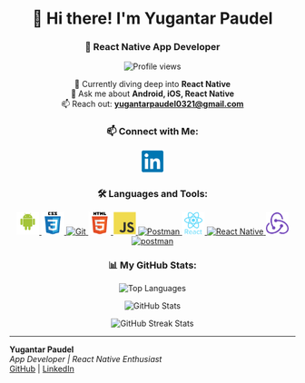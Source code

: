 <h1 align="center">👋 Hi there! I'm Yugantar Paudel</h1>
<h3 align="center">🚀 React Native App Developer</h3>

<p align="center">
  <img src="https://komarev.com/ghpvc/?username=yugantar07&label=Profile%20views&color=0e75b6&style=flat" alt="Profile views" />
</p>

<p align="center">
  🌱 Currently diving deep into <strong>React Native</strong><br/>
  💬 Ask me about <strong>Android, iOS, React Native</strong><br/>
  📫 Reach out: <strong><a href="mailto:yugantarpaudel0321@gmail.com">yugantarpaudel0321@gmail.com</a></strong>
</p>


<h3 align="center">📫 Connect with Me:</h3>
<p align="center">
  <a href="https://www.linkedin.com/in/yugantar-paudel-55b59a320" target="_blank">
    <img src="https://raw.githubusercontent.com/devicons/devicon/master/icons/linkedin/linkedin-original.svg" alt="LinkedIn" height="40" width="40" />
  </a>
</p>

<h3 align="center">🛠️ Languages and Tools:</h3>
<p align="center"> 
  <a href="https://developer.android.com" target="_blank" rel="noreferrer">
    <img src="https://raw.githubusercontent.com/devicons/devicon/master/icons/android/android-original-wordmark.svg" alt="Android" width="40" height="40"/>
  </a>
  <a href="https://www.w3schools.com/css/" target="_blank" rel="noreferrer">
    <img src="https://raw.githubusercontent.com/devicons/devicon/master/icons/css3/css3-original-wordmark.svg" alt="CSS3" width="40" height="40"/>
  </a>
  <a href="https://git-scm.com/" target="_blank" rel="noreferrer">
    <img src="https://www.vectorlogo.zone/logos/git-scm/git-scm-icon.svg" alt="Git" width="40" height="40"/>
  </a>
  <a href="https://www.w3.org/html/" target="_blank" rel="noreferrer">
    <img src="https://raw.githubusercontent.com/devicons/devicon/master/icons/html5/html5-original-wordmark.svg" alt="HTML5" width="40" height="40"/>
  </a>
  <a href="https://developer.mozilla.org/en-US/docs/Web/JavaScript" target="_blank" rel="noreferrer">
    <img src="https://raw.githubusercontent.com/devicons/devicon/master/icons/javascript/javascript-original.svg" alt="JavaScript" width="40" height="40"/>
  </a>
  <a href="https://postman.com" target="_blank" rel="noreferrer">
    <img src="https://www.vectorlogo.zone/logos/getpostman/getpostman-icon.svg" alt="Postman" width="40" height="40"/>
  </a>
  <a href="https://reactjs.org/" target="_blank" rel="noreferrer">
    <img src="https://raw.githubusercontent.com/devicons/devicon/master/icons/react/react-original-wordmark.svg" alt="React" width="40" height="40"/>
  </a>
  <a href="https://reactnative.dev/" target="_blank" rel="noreferrer">
    <img src="https://reactnative.dev/img/header_logo.svg" alt="React Native" width="40" height="40"/>
  </a>
  <a href="https://redux.js.org" target="_blank" rel="noreferrer">
    <img src="https://raw.githubusercontent.com/devicons/devicon/master/icons/redux/redux-original.svg" alt="Redux" width="40" height="40"/>
  </a>
  <a href="https://postman.com" target="_blank" rel="noreferrer"> <img src="https://www.vectorlogo.zone/logos/getpostman/getpostman-icon.svg" alt="postman" width="40" height="40"/> </a>
</p>

<h3 align="center">📊 My GitHub Stats:</h3>
<p align="center">
  <img src="https://github-readme-stats.vercel.app/api/top-langs?username=yugantar07&show_icons=true&locale=en&layout=compact&theme=dark" alt="Top Languages" />
</p>
<p align="center">
  <img src="https://github-readme-stats.vercel.app/api?username=yugantar07&show_icons=true&locale=en&theme=dark" alt="GitHub Stats" />
</p>
<p align="center">
  <img src="https://github-readme-streak-stats.herokuapp.com/?user=yugantar07&theme=dark" alt="GitHub Streak Stats" />
</p>

---

**Yugantar Paudel**  
*App Developer | React Native Enthusiast*  
[GitHub](https://github.com/yugantar07) | [LinkedIn](https://www.linkedin.com/in/yugantar-paudel-55b59a320)
